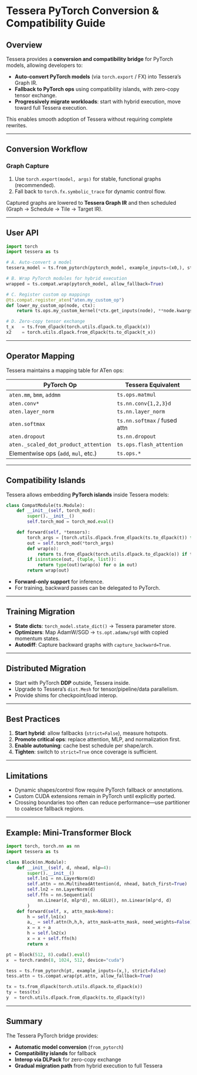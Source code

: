 # Tessera PyTorch Conversion & Compatibility Guide

## Overview

Tessera provides a **conversion and compatibility bridge** for PyTorch models, allowing developers to:

- **Auto-convert PyTorch models** (via `torch.export` / FX) into Tessera’s Graph IR.
- **Fallback to PyTorch ops** using compatibility islands, with zero-copy tensor exchange.
- **Progressively migrate workloads**: start with hybrid execution, move toward full Tessera execution.

This enables smooth adoption of Tessera without requiring complete rewrites.

---

## Conversion Workflow

### Graph Capture

1. Use `torch.export(model, args)` for stable, functional graphs (recommended).
2. Fall back to `torch.fx.symbolic_trace` for dynamic control flow.

Captured graphs are lowered to **Tessera Graph IR** and then scheduled (Graph → Schedule → Tile → Target IR).

---

## User API

```python
import torch
import tessera as ts

# A. Auto-convert a model
tessera_model = ts.from_pytorch(pytorch_model, example_inputs=(x0,), strict=False)

# B. Wrap PyTorch modules for hybrid execution
wrapped = ts.compat.wrap(pytorch_model, allow_fallback=True)

# C. Register custom op mappings
@ts.compat.register_aten("aten.my_custom_op")
def lower_my_custom_op(node, ctx):
    return ts.ops.my_custom_kernel(*ctx.get_inputs(node), **node.kwargs)

# D. Zero-copy tensor exchange
t_x   = ts.from_dlpack(torch.utils.dlpack.to_dlpack(x))
x2    = torch.utils.dlpack.from_dlpack(ts.to_dlpack(t_x))
```

---

## Operator Mapping

Tessera maintains a mapping table for ATen ops:

| PyTorch Op                | Tessera Equivalent            |
|---------------------------|-------------------------------|
| `aten.mm`, `bmm`, `addmm` | `ts.ops.matmul`               |
| `aten.conv*`              | `ts.nn.conv{1,2,3}d`          |
| `aten.layer_norm`         | `ts.nn.layer_norm`            |
| `aten.softmax`            | `ts.nn.softmax` / fused attn  |
| `aten.dropout`            | `ts.nn.dropout`               |
| `aten._scaled_dot_product_attention` | `ts.ops.flash_attention` |
| Elementwise ops (`add`, `mul`, etc.) | `ts.ops.*`             |

---

## Compatibility Islands

Tessera allows embedding **PyTorch islands** inside Tessera models:

```python
class CompatModule(ts.Module):
    def __init__(self, torch_mod):
        super().__init__()
        self.torch_mod = torch_mod.eval()

    def forward(self, *tensors):
        torch_args = [torch.utils.dlpack.from_dlpack(ts.to_dlpack(t)) for t in tensors]
        out = self.torch_mod(*torch_args)
        def wrap(o):
            return ts.from_dlpack(torch.utils.dlpack.to_dlpack(o)) if torch.is_tensor(o) else o
        if isinstance(out, (tuple, list)):
            return type(out)(wrap(o) for o in out)
        return wrap(out)
```

- **Forward-only support** for inference.
- For training, backward passes can be delegated to PyTorch.

---

## Training Migration

- **State dicts**: `torch_model.state_dict()` → Tessera parameter store.
- **Optimizers**: Map AdamW/SGD → `ts.opt.adamw/sgd` with copied momentum states.
- **Autodiff**: Capture backward graphs with `capture_backward=True`.

---

## Distributed Migration

- Start with PyTorch **DDP** outside, Tessera inside.
- Upgrade to Tessera’s `dist.Mesh` for tensor/pipeline/data parallelism.
- Provide shims for checkpoint/load interop.

---

## Best Practices

1. **Start hybrid**: allow fallbacks (`strict=False`), measure hotspots.
2. **Promote critical ops**: replace attention, MLP, and normalization first.
3. **Enable autotuning**: cache best schedule per shape/arch.
4. **Tighten**: switch to `strict=True` once coverage is sufficient.

---

## Limitations

- Dynamic shapes/control flow require PyTorch fallback or annotations.
- Custom CUDA extensions remain in PyTorch until explicitly ported.
- Crossing boundaries too often can reduce performance—use partitioner to coalesce fallback regions.

---

## Example: Mini-Transformer Block

```python
import torch, torch.nn as nn
import tessera as ts

class Block(nn.Module):
    def __init__(self, d, nhead, mlp=4):
        super().__init__()
        self.ln1 = nn.LayerNorm(d)
        self.attn = nn.MultiheadAttention(d, nhead, batch_first=True)
        self.ln2 = nn.LayerNorm(d)
        self.ffn = nn.Sequential(
            nn.Linear(d, mlp*d), nn.GELU(), nn.Linear(mlp*d, d)
        )
    def forward(self, x, attn_mask=None):
        h = self.ln1(x)
        a,_ = self.attn(h,h,h, attn_mask=attn_mask, need_weights=False)
        x = x + a
        h = self.ln2(x)
        x = x + self.ffn(h)
        return x

pt = Block(512, 8).cuda().eval()
x  = torch.randn(8, 1024, 512, device="cuda")

tess = ts.from_pytorch(pt, example_inputs=(x,), strict=False)
tess.attn = ts.compat.wrap(pt.attn, allow_fallback=True)

tx = ts.from_dlpack(torch.utils.dlpack.to_dlpack(x))
ty = tess(tx)
y  = torch.utils.dlpack.from_dlpack(ts.to_dlpack(ty))
```

---

## Summary

The Tessera PyTorch bridge provides:
- **Automatic model conversion** (`from_pytorch`)
- **Compatibility islands** for fallback
- **Interop via DLPack** for zero-copy exchange
- **Gradual migration path** from hybrid execution to full Tessera

